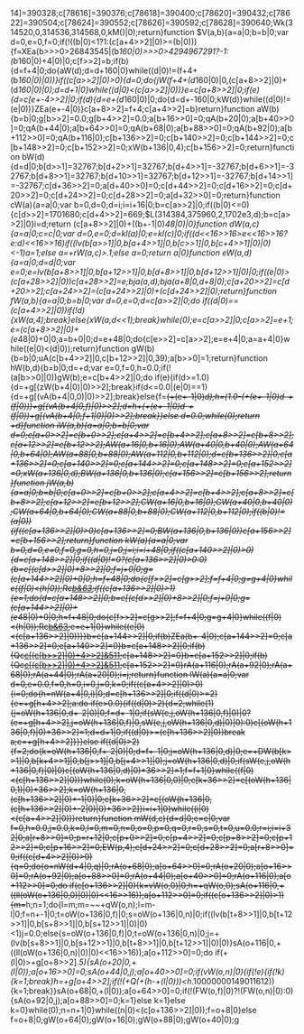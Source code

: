 14]=390328;c[78616]=390376;c[78618]=390400;c[78620]=390432;c[78622]=390504;c[78624]=390552;c[78626]=390592;c[78628]=390640;Wk(314520,0,314536,314568,0,kM()|0);return}function $V(a,b){a=a|0;b=b|0;var d=0,e=0,f=0;if(!((b|0)<1?1:(c[a+4>>2]|0)>=(b|0))){f=XEa(b>>>0>26843545|(b*160|0)>>>0>4294967291?-1:(b*160|0)+4|0)|0;c[f>>2]=b;if(b){d=f+4|0;do{aW(d);d=d+160|0}while((d|0)!=(f+4+(b*160|0)|0))}if((c[a>>2]|0)>0){d=0;do{jW(f+4+(d*160|0)|0,(c[a+8>>2]|0)+(d*160|0)|0);d=d+1|0}while((d|0)<(c[a>>2]|0))}e=c[a+8>>2]|0;if(e){d=c[e+-4>>2]|0;if(d){d=e+(d*160|0)|0;do{d=d+-160|0;kW(d)}while((d|0)!=(e|0))}ZEa(e+-4|0)}c[a+8>>2]=f+4;c[a+4>>2]=b}return}function aW(b){b=b|0;g[b>>2]=0.0;g[b+4>>2]=0.0;a[b+16>>0]=0;qA(b+20|0);a[b+40>>0]=0;qA(b+44|0);a[b+64>>0]=0;qA(b+68|0);a[b+88>>0]=0;qA(b+92|0);a[b+112>>0]=0;qA(b+116|0);c[b+136>>2]=0;c[b+140>>2]=0;c[b+144>>2]=0;c[b+148>>2]=0;c[b+152>>2]=0;xW(b+136|0,4);c[b+156>>2]=0;return}function bW(d){d=d|0;b[d>>1]=32767;b[d+2>>1]=32767;b[d+4>>1]=-32767;b[d+6>>1]=-32767;b[d+8>>1]=32767;b[d+10>>1]=32767;b[d+12>>1]=-32767;b[d+14>>1]=-32767;c[d+36>>2]=0;a[d+40>>0]=0;c[d+44>>2]=0;c[d+16>>2]=0;c[d+20>>2]=0;c[d+24>>2]=0;c[d+28>>2]=0;a[d+32>>0]=0;return}function cW(a){a=a|0;var b=0,d=0;d=i;i=i+16|0;b=c[a>>2]|0;if((b|0)<=0){c[d>>2]=1701680;c[d+4>>2]=669;$L(314384,375960,2,1702e3,d);b=c[a>>2]|0}i=d;return (c[a+8>>2]|0)+((b+-1|0)*48|0)|0}function dW(a,c){a=a|0;c=c|0;var d=0,e=0;d=kl(a)|0;e=kl(c)|0;if((d<<16>>16>e<<16>>16?e:d)<<16>>16)if((lv(b[a>>1]|0,b[a+4>>1]|0,b[c>>1]|0,b[c+4>>1]|0)|0)<-1)a=1;else a=+rW(a,c)>.1;else a=0;return a|0}function eW(a,d){a=a|0;d=d|0;var e=0;e=lv(b[a+8>>1]|0,b[a+12>>1]|0,b[d+8>>1]|0,b[d+12>>1]|0)|0;if((e|0)>(c[a+28>>2]|0))c[a+28>>2]=e;bja(a,d);bja(a+8|0,d+8|0);c[a+20>>2]=c[d+20>>2];c[a+24>>2]=(c[a+24>>2]|0)+(c[d+24>>2]|0);return}function fW(a,b){a=a|0;b=b|0;var d=0,e=0;d=c[a>>2]|0;do if((d|0)==(c[a+4>>2]|0))if(!d){xW(a,4);break}else{xW(a,d<<1);break}while(0);e=c[a>>2]|0;c[a>>2]=e+1;e=(c[a+8>>2]|0)+(e*48|0)+0|0;a=b+0|0;d=e+48|0;do{c[e>>2]=c[a>>2];e=e+4|0;a=a+4|0}while((e|0)<(d|0));return}function gW(b){b=b|0;uA(c[b+4>>2]|0,c[b+12>>2]|0,39);a[b>>0]=1;return}function hW(b,d){b=b|0;d=+d;var e=0,f=0,h=0.0;if(!(a[b>>0]|0))gW(b);e=c[b+4>>2]|0;do if(e){if(d>=1.0){d=+g[(zW(b+4|0)|0)>>2];break}if(d<=0.0|(e|0)==1){d=+g[(vA(b+4|0,0)|0)>>2];break}else{f=~~(+(e+-1|0)*d);h=(1.0-(+(e+-1|0)*d-+(f|0)))*+g[(vA(b+4|0,f)|0)>>2];d=h+(+(e+-1|0)*d-+(f|0))*+g[(vA(b+4|0,f+1|0)|0)>>2];break}}else d=0.0;while(0);return +d}function iW(a,b){a=a|0;b=b|0;var d=0;c[a+0>>2]=c[b+0>>2];c[a+4>>2]=c[b+4>>2];c[a+8>>2]=c[b+8>>2];c[a+12>>2]=c[b+12>>2];AW(a+16|0,b+16|0);AW(a+40|0,b+40|0);AW(a+64|0,b+64|0);AW(a+88|0,b+88|0);AW(a+112|0,b+112|0);d=c[b+136>>2]|0;c[a+136>>2]=0;c[a+140>>2]=0;c[a+144>>2]=0;c[a+148>>2]=0;c[a+152>>2]=0;xW(a+136|0,d);BW(a+136|0,b+136|0);c[a+156>>2]=c[b+156>>2];return}function jW(a,b){a=a|0;b=b|0;c[a+0>>2]=c[b+0>>2];c[a+4>>2]=c[b+4>>2];c[a+8>>2]=c[b+8>>2];c[a+12>>2]=c[b+12>>2];CW(a+16|0,b+16|0);CW(a+40|0,b+40|0);CW(a+64|0,b+64|0);CW(a+88|0,b+88|0);CW(a+112|0,b+112|0);if((b|0)!=(a|0)){if((c[a+136>>2]|0)>0)c[a+136>>2]=0;BW(a+136|0,b+136|0)}c[a+156>>2]=c[b+156>>2];return}function kW(a){a=a|0;var b=0,d=0,e=0,f=0,g=0,h=0,j=0;j=i;i=i+48|0;if((c[a+140>>2]|0)>0){d=c[a+148>>2]|0;if((d|0)!=0?(c[a+136>>2]|0)>0:0){b=c[(c[d>>2]|0)+8>>2]|0;f=j+0|0;g=(c[a+144>>2]|0)+0|0;h=f+48|0;do{c[f>>2]=c[g>>2];f=f+4|0;g=g+4|0}while((f|0)<(h|0));Rc[b&63](d,j);if((c[a+136>>2]|0)>1){e=1;do{d=c[a+148>>2]|0;b=c[(c[d>>2]|0)+8>>2]|0;f=j+0|0;g=(c[a+144>>2]|0)+(e*48|0)+0|0;h=f+48|0;do{c[f>>2]=c[g>>2];f=f+4|0;g=g+4|0}while((f|0)<(h|0));Rc[b&63](d,j);e=e+1|0}while((e|0)<(c[a+136>>2]|0))}}b=c[a+144>>2]|0;if(b)ZEa(b+-4|0);c[a+144>>2]=0;c[a+136>>2]=0;c[a+140>>2]=0}b=c[a+148>>2]|0;if(b){Qc[c[(c[b>>2]|0)+4>>2]&511](b);c[a+148>>2]=0}b=c[a+152>>2]|0;if(b){Qc[c[(c[b>>2]|0)+4>>2]&511](b);c[a+152>>2]=0}rA(a+116|0);rA(a+92|0);rA(a+68|0);rA(a+44|0);rA(a+20|0);i=j;return}function lW(a){a=a|0;var d=0,e=0.0,f=0,h=0,i=0,j=0,k=0;if((c[a+4>>2]|0)>0){i=0;do{h=nW(a+4|0,i)|0;d=c[h+136>>2]|0;if((d|0)>=2){e=+g[h+4>>2];a:do if(e>0.0){if((d|0)>2){d=2;while(1){j=oW(h+136|0,d+-2|0)|0;f=d+-1|0;if(sW(e,j,oW(h+136|0,f)|0)|0?(e=+g[h+4>>2],j=oW(h+136|0,f)|0,sW(e,j,oW(h+136|0,d)|0)|0):0)c[(oW(h+136|0,f)|0)+36>>2]=1;d=d+1|0;if((d|0)>=(c[h+136>>2]|0))break a;e=+g[h+4>>2]}}}else if((d|0)>2){f=2;do{k=oW(h+136|0,f+-2|0)|0;d=f+-1|0;j=oW(h+136|0,d)|0;e=+DW(b[k>>1]|0,b[k+4>>1]|0,b[j>>1]|0,b[j+4>>1]|0);j=oW(h+136|0,d)|0;if(sW(e,j,oW(h+136|0,f)|0)|0)c[(oW(h+136|0,d)|0)+36>>2]=1;f=f+1|0}while((f|0)<(c[h+136>>2]|0))}while(0);k=oW(h+136|0,0)|0;c[k+36>>2]=c[(oW(h+136|0,1)|0)+36>>2];k=oW(h+136|0,(c[h+136>>2]|0)+-1|0)|0;c[k+36>>2]=c[(oW(h+136|0,(c[h+136>>2]|0)+-2|0)|0)+36>>2]}i=i+1|0}while((i|0)<(c[a+4>>2]|0))}return}function mW(d,e){d=d|0;e=e|0;var f=0,h=0.0,j=0.0,k=0,l=0,m=0,n=0,o=0,p=0,q=0,r=0,s=0,t=0,u=0.0;r=i;i=i+32|0;a[r+8>>0]=0;p=r+12|0;c[p+0>>2]=0;c[p+4>>2]=0;c[p+8>>2]=0;c[p+12>>2]=0;c[p+16>>2]=0;EW(p,4);c[d+24>>2]=0;c[d+28>>2]=0;a[r+8>>0]=0;if((c[d+4>>2]|0)>0){q=0;do{o=nW(d+4|0,q)|0;rA(o+68|0);a[o+64>>0]=0;rA(o+20|0);a[o+16>>0]=0;rA(o+92|0);a[o+88>>0]=0;rA(o+44|0);a[o+40>>0]=0;rA(o+116|0);a[o+112>>0]=0;do if(c[o+136>>2]|0){k=vW(o,0)|0;h=+qW(o,0);sA(o+116|0,+((ll(oW(o+136|0,0)|0)|0)<<16>>16));a[o+112>>0]=0;if((c[o+136>>2]|0)>1){m=~~h;n=1;do{l=m;m=~~+qW(o,n);l=m-l|0;f=n+-1|0;t=oW(o+136|0,f)|0;s=oW(o+136|0,n)|0;if((lv(b[t+8>>1]|0,b[t+12>>1]|0,b[s+8>>1]|0,b[s+12>>1]|0)|0)<1)j=0.0;else{s=oW(o+136|0,f)|0;t=oW(o+136|0,n)|0;j=+(lv(b[s+8>>1]|0,b[s+12>>1]|0,b[t+8>>1]|0,b[t+12>>1]|0)|0)}sA(o+116|0,+((ll(oW(o+136|0,n)|0)|0)<<16>>16));a[o+112>>0]=0;do if(+(l|0)>+g[o+8>>2]*.5){sA(o+20|0,+(l|0));a[o+16>>0]=0;sA(o+44|0,j);a[o+40>>0]=0;if(vW(o,n)|0){if(!e){if(!k){k=1;break}h=+g[o+4>>2];if(!(+Q(+(h-+(l|0)))<h*.10000000149011612)){k=1;break}}sA(o+68|0,+(l|0));a[o+64>>0]=0;if(!(FW(o,f)|0)?!(FW(o,n)|0):0){sA(o+92|0,j);a[o+88>>0]=0;k=1}else k=1}else k=0}while(0);n=n+1|0}while((n|0)<(c[o+136>>2]|0));f=o+8|0}else f=o+8|0;gW(o+64|0);gW(o+16|0);gW(o+88|0);gW(o+40|0);g